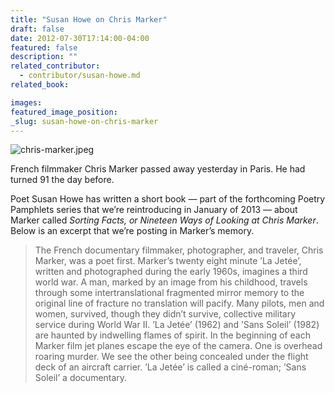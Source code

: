 ```yaml
---
title: "Susan Howe on Chris Marker"
draft: false
date: 2012-07-30T17:14:00-04:00
featured: false
description: ""
related_contributor:
  - contributor/susan-howe.md
related_book:

images:
featured_image_position: 
_slug: susan-howe-on-chris-marker
---
```


![chris-marker.jpeg](http://ndbooks.com/images/journal/chris-marker.jpeg)

French filmmaker Chris Marker passed away yesterday in Paris. He had turned 91 the day before. 

Poet Susan Howe has written a short book — part of the forthcoming Poetry Pamphlets series that we’re reintroducing in January of 2013 — about Marker called _Sorting Facts, or Nineteen Ways of Looking at Chris Marker_. Below is an excerpt that we’re posting in Marker’s memory.

> The French documentary filmmaker, photographer, and traveler, Chris Marker, was a poet first. Marker’s twenty eight minute ’La Jetée’, written and photographed during the early 1960s, imagines a third world war. A man, marked by an image from his childhood, travels through some intertranslational fragmented mirror memory to the original line of fracture no translation will pacify. Many pilots, men and women, survived, though they didn’t survive, collective military service during World War II. ’La Jetée’ (1962) and ’Sans Soleil’ (1982) are haunted by indwelling flames of spirit. In the beginning of each Marker film jet planes escape the eye of the camera. One is overhead roaring murder. We see the other being concealed under the flight deck of an aircraft carrier. ’La Jetée’ is called a ciné-roman; ’Sans Soleil’ a documentary.

